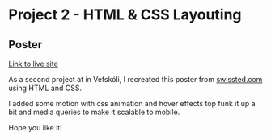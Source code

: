 # Project 2 - HTML & CSS Layouting

## Poster

[Link to live site](https://hebaulf.github.io/poster/)

As a second project at in Vefskóli, I recreated this poster from [swissted.com](https://www.swissted.com/products/radiohead-at-the-warfield-1997) using HTML and CSS. 

I added some motion with css animation and hover effects top funk it up a bit and media queries to make it scalable to mobile.

Hope you like it!
